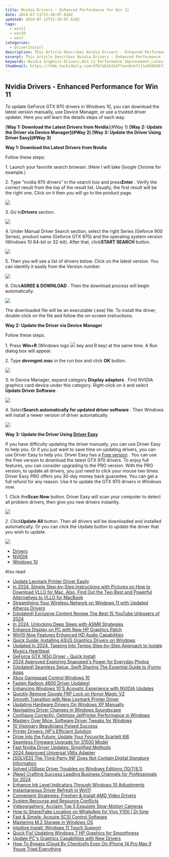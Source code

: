 ```yaml
---
title: Nvidia Drivers - Enhanced Performance for Win 11
date: 2024-07-11T15:38:07.618Z
updated: 2024-07-12T15:38:07.618Z
tags:
  - win11
  - win10
  - win7
categories:
  - DriverInstall
description: This Article Describes Nvidia Drivers - Enhanced Performance for Win 11
excerpt: This Article Describes Nvidia Drivers - Enhanced Performance for Win 11
keywords: Nvidia Graphics Drivers,Win 11 Performance Improvement,Latest Nvidia Drivers for Win 11,Optimized Nvidia Drivers,Nvidia Driver Compatibility Win 11,High-Performance Nvidia Drivers,Nvidia Drivers Updates Guide Win 11
thumbnail: https://thmb.techidaily.com/d7bfa61b324ffaea9cbfc11e938036f2476668f1b77c7e6a5441829794f7ed33.jpg
---
```


## Nvidia Drivers - Enhanced Performance for Win 11

 To update GeForce GTX 970 drivers in Windows 10, you can download the latest version manually, use Device Manager, or use a trusted driver updater. Here you will learn the details steps of each way.

[**Way 1: Download the Latest Drivers from Nvidia**](#Way 1)
**[Way 2: Update the Driver via Device Manager](#Way 2)**
**[Way 3: Update the Driver Using Driver Easy](#Way 3)**

**Way 1: Download the Latest Drivers from Nvidia**

Follow these steps:

 1\. Launch your favorite search browser. (Here I will take Google Chrome for example.)

 2\. Type “nvidia 970 drivers” in the search box and press**Enter** . Verify the correct result from the top of the result list. Usually, the first result will be the right one. Click on it then you will go to the product page.

![](https://images.drivereasy.com/wp-content/uploads/2017/02/img_58a280114d84c.jpg)

 3\. Go to**Drivers** section.

![](https://images.drivereasy.com/wp-content/uploads/2017/02/img_58a281dea1340.jpg)

 4\. Under Manual Driver Search section, select the right Series (Geforce 900 Series), product name (Geforce GTX 970) and the operating system version (Windows 10 64-bit or 32-bit). After that, click**START SEARCH** button.

![](https://images.drivereasy.com/wp-content/uploads/2017/02/img_58a2822d4b5a6.jpg)

 5\. Then you will see a list of drivers below. Click on the latest version. You can identify it easily from the Version number.

![](https://images.drivereasy.com/wp-content/uploads/2017/02/img_58a28370968cc.jpg)

 6\. Click**AGREE & DOWNLOAD** . Then the download process will begin automatically.

![](https://images.drivereasy.com/wp-content/uploads/2017/02/img_58a2840b6b0a9.jpg)

 The downloaded file will be an executable (.exe) file. To install the driver, double-click on the file and follow the on-screen instructions.

**Way 2: Update the Driver via Device Manager**

Follow these steps.

 1\. Press **Win+R** (Windows logo ![](https://images.drivereasy.com/wp-content/uploads/2016/10/img_57fef72359c9c.png) key and R key) at the same time. A Run dialog box will appear.

 2\. Type **devmgmt.msc** in the run box and click **OK** button.

![](https://images.drivereasy.com/wp-content/uploads/2016/10/img_5806e27e27212.png)

 3\. In Device Manager, expand category **Display adapters**  . Find NVIDIA graphics card device under this category. Right-click on it and select **Update Driver Software** .

![](https://images.drivereasy.com/wp-content/uploads/2017/02/img_58a285b02ab52.png)

 4\. Select**Search automatically for updated driver software** . Then Windows will install a newer version of driver automatically.

![](https://images.drivereasy.com/wp-content/uploads/2017/02/img_58a286a881cbe.jpg)

 **Way 3: Update the Driver Using [Driver Easy](https://tools.techidaily.com/drivereasy/download/)**

 If you have difficulty updating the driver manually, you can use Driver Easy to help you. Or if you just want to save time on updating drivers, you can use Driver Easy to help you. Driver Easy has a [Free version](https://tools.techidaily.com/drivereasy/download/) . You can use the Free version to download the latest GTX 970 drivers. To enjoy full features, you can consider upgrading to the PRO version. With the PRO version, to update all drivers, you just need to click your mouse two times. Driver Easy PRO offers you 30-day money back guarantee. You can get a full refund for any reason. Use it to update the GTX 970 drivers in Windows now.

 1\. Click the**Scan Now** button. Driver Easy will scan your computer to detect all problem drivers, then give you new drivers instantly.

![](https://images.drivereasy.com/wp-content/uploads/2017/04/img_58ef0b0153d00.png)

 2\. Click**Update All** button. Then all drivers will be downloaded and installed automatically. Or you can click the Update button to update the driver that you wish to update.

![](https://images.drivereasy.com/wp-content/uploads/2017/04/img_58ef0bd6c5552.jpg)

* [Drivers](https://tools.techidaily.com/drivereasy/download/)
* [NVIDIA](https://tools.techidaily.com/drivereasy/download/)
* [Windows 10](https://tools.techidaily.com/drivereasy/download/)

<ins class="adsbygoogle"
     style="display:block"
     data-ad-format="autorelaxed"
     data-ad-client="ca-pub-7571918770474297"
     data-ad-slot="1223367746"></ins>



<ins class="adsbygoogle"
     style="display:block"
     data-ad-client="ca-pub-7571918770474297"
     data-ad-slot="8358498916"
     data-ad-format="auto"
     data-full-width-responsive="true"></ins>



<span class="atpl-alsoreadstyle">Also read:</span>
<div><ul>
<li><a href="https://driver-install.techidaily.com/update-lexmark-printer-driver-easily/"><u>Update Lexmark Printer Driver Easily</u></a></li>
<li><a href="https://video-content-creator.techidaily.com/in-2024-simple-step-by-step-instructions-with-pictures-on-how-to-download-vllo-for-mac-also-find-out-the-two-best-and-powerful-alternatives-to-vllo-for-macb/"><u>In 2024, Simple Step-by-Step Instructions with Pictures on How to Download VLLO for Mac. Also, Find Out the Two Best and Powerful Alternatives to VLLO for MacBook</u></a></li>
<li><a href="https://driver-install.techidaily.com/streamlining-your-wireless-network-on-windows-11-with-updated-atheros-drivers/"><u>Streamlining Your Wireless Network on Windows 11 with Updated Atheros Drivers</u></a></li>
<li><a href="https://some-techniques.techidaily.com/updated-exclusive-content-review-the-best-15-youtube-unboxers-of-2024/"><u>[Updated] Exclusive Content Review  The Best 15 YouTube Unboxers of 2024</u></a></li>
<li><a href="https://some-skills.techidaily.com/in-2024-unlocking-deep-sleep-with-asmr-strategies/"><u>In 2024, Unlocking Deep Sleep with ASMR Strategies</u></a></li>
<li><a href="https://driver-install.techidaily.com/enhance-display-on-pc-with-new-hp-graphics-patch/"><u>Enhance Display on PC with New HP Graphics Patch</u></a></li>
<li><a href="https://driver-install.techidaily.com/win10-now-features-enhanced-hd-audio-capabilities/"><u>Win10 Now Features Enhanced HD Audio Capabilities</u></a></li>
<li><a href="https://driver-install.techidaily.com/quick-guide-installing-asus-graphics-drivers-on-windows/"><u>Quick Guide: Installing ASUS Graphics Drivers on Windows</u></a></li>
<li><a href="https://sound-optimizing.techidaily.com/updated-in-2024-tapping-into-tempo-step-by-step-approach-to-isolate-musics-heartbeat/"><u>Updated In 2024, Tapping Into Tempo Step-by-Step Approach to Isolate Musics Heartbeat</u></a></li>
<li><a href="https://driver-install.techidaily.com/geforce-gtx-1650-driver-quick-install/"><u>GeForce GTX 1650 Driver - Quick Install</u></a></li>
<li><a href="https://fox-glue.techidaily.com/2024-approved-exploring-snapseeds-power-for-everyday-photos/"><u>2024 Approved  Exploring Snapseed's Power for Everyday Photos</u></a></li>
<li><a href="https://extra-guidance.techidaily.com/updated-seamless-setup-swift-sharing-the-essential-guide-to-ifunny-apps/"><u>[Updated] Seamless Setup, Swift Sharing  The Essential Guide to iFunny Apps</u></a></li>
<li><a href="https://driver-install.techidaily.com/xbox-gamespad-control-windows-10/"><u>Xbox Gamespad Control Windows 10</u></a></li>
<li><a href="https://driver-install.techidaily.com/1720063635710-fasten-radeon-4800-driver-updates/"><u>Fasten Radeon 4800 Driver Updates!</u></a></li>
<li><a href="https://driver-install.techidaily.com/enhancing-windows-10s-acoustic-experience-with-nvidia-updates/"><u>Enhancing Windows 10'S Acoustic Experience with NVIDIA Updates</u></a></li>
<li><a href="https://review-topics.techidaily.com/quickly-remove-google-frp-lock-on-honor-magic-v2-by-drfone-android-unlock-remove-google-frp/"><u>Quickly Remove Google FRP Lock on Honor Magic V2</u></a></li>
<li><a href="https://driver-install.techidaily.com/smooth-transition-with-new-lexmark-printer-driver/"><u>Smooth Transition with New Lexmark Printer Driver</u></a></li>
<li><a href="https://driver-install.techidaily.com/updating-hardware-drivers-on-windows-xp-manually/"><u>Updating Hardware Drivers On Windows XP Manually</u></a></li>
<li><a href="https://driver-install.techidaily.com/navigating-driver-changes-in-windows-soundscape/"><u>Navigating Driver Changes in Windows Soundscape</u></a></li>
<li><a href="https://driver-install.techidaily.com/configure-correctly-optimize-jetprinter-performance-in-windows/"><u>Configure Correctly: Optimize JetPrinter Performance in Windows</u></a></li>
<li><a href="https://driver-install.techidaily.com/mastery-over-mice-software-driver-tweaks-for-windows/"><u>Mastery Over Mice: Software Driver Tweaks for Windows</u></a></li>
<li><a href="https://youtube-clips.techidaily.com/10-visionary-beauticians-poised-success/"><u>10 Visionary Beauticians Poised Success</u></a></li>
<li><a href="https://driver-install.techidaily.com/printer-drivers-hps-efficient-solution/"><u>Printer Drivers: HP's Efficient Solution</u></a></li>
<li><a href="https://driver-install.techidaily.com/drive-into-the-future-update-your-focusrite-scarlett-6i6/"><u>Drive Into the Future: Update Your Focusrite Scarlett 6I6</u></a></li>
<li><a href="https://driver-install.techidaily.com/seamless-firmware-upgrade-for-s1500-model/"><u>Seamless Firmware Upgrade for S1500 Model</u></a></li>
<li><a href="https://driver-install.techidaily.com/fast-nvidia-driver-updates-simplified-methods/"><u>Fast Nvidia Driver Updates: Simplified Methods</u></a></li>
<li><a href="https://some-guidance.techidaily.com/2024-approved-universal-vmix-adapter/"><u>2024 Approved  Universal VMix Adapter</u></a></li>
<li><a href="https://driver-install.techidaily.com/solved-the-third-party-inf-does-not-contain-digital-signature-information/"><u>[SOLVED] The Third-Party INF Does Not Contain Digital Signature Information</u></a></li>
<li><a href="https://driver-install.techidaily.com/solved-usbasp-driver-troubles-on-windows-editions-10781/"><u>Solved USBasp Driver Troubles on Windows Editions (10/7/8.1)</u></a></li>
<li><a href="https://facebook-video-footage.techidaily.com/new-crafting-success-leading-business-channels-for-professionals-for-2024/"><u>[New] Crafting Success  Leading Business Channels for Professionals for 2024</u></a></li>
<li><a href="https://driver-install.techidaily.com/enhance-ink-level-indicators-through-windows-10-adjustments/"><u>Enhance Ink Level Indicators Through Windows 10 Adjustments</u></a></li>
<li><a href="https://driver-install.techidaily.com/instantaneous-driver-refresh-in-win11/"><u>Instantaneous Driver Refresh in Win11</u></a></li>
<li><a href="https://driver-install.techidaily.com/convenient-strategies-freshen-and-install-amd-video-drivers/"><u>Convenient Strategies: Freshen & Install AMD Video Drivers</u></a></li>
<li><a href="https://driver-install.techidaily.com/system-recourse-and-resource-conflicts/"><u>System Recourse and Resource Conflicts</u></a></li>
<li><a href="https://extra-information.techidaily.com/videographers-acclaim-top-5-exquisite-slow-motion-cameras/"><u>Videographers' Acclaim  Top 5 Exquisite Slow-Motion Cameras</u></a></li>
<li><a href="https://location-social.techidaily.com/how-to-sharefake-location-on-whatsapp-for-vivo-y100-drfone-by-drfone-virtual-android/"><u>How to Share/Fake Location on WhatsApp for Vivo Y100 | Dr.fone</u></a></li>
<li><a href="https://driver-install.techidaily.com/fast-and-simple-acquire-scsi-control-software/"><u>Fast & Simple: Acquire SCSI Control Software</u></a></li>
<li><a href="https://driver-install.techidaily.com/mastering-m2-storage-in-windows-os/"><u>Mastering M.2 Storage in Windows OS</u></a></li>
<li><a href="https://driver-install.techidaily.com/intuitive-install-windows-11-touch-support/"><u>Intuitive Install: Windows 11 Touch Support</u></a></li>
<li><a href="https://driver-install.techidaily.com/quick-fix-updating-windows-7-hp-graphics-for-smoothness/"><u>Quick Fix! Updating Windows 7 HP Graphics for Smoothness</u></a></li>
<li><a href="https://driver-install.techidaily.com/update-pcs-graphics-capabilities-with-new-drivers/"><u>Update PC's Graphics Capabilities with New Drivers</u></a></li>
<li><a href="https://activate-lock.techidaily.com/how-to-bypass-icloud-by-checkra1n-even-on-iphone-14-pro-max-if-youve-tried-everything-by-drfone-ios/"><u>How To Bypass iCloud By Checkra1n Even On iPhone 14 Pro Max If Youve Tried Everything</u></a></li>
</ul></div>
